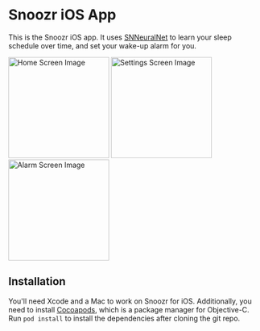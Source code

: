 Snoozr iOS App
==============

This is the Snoozr iOS app. It uses [SNNeuralNet](https://github.com/devongovett/SNNeuralNet) to learn
your sleep schedule over time, and set your wake-up alarm for you.

<img src="http://f.cl.ly/items/323g1K2s1P1Q2z1b1k0J/photo%201.PNG" alt="Home Screen Image" width="200"/>
<img src="http://f.cl.ly/items/303k3R1q1G0N1D0B3c3g/photo%202.PNG" alt="Settings Screen Image" width="200"/>
<img src="http://f.cl.ly/items/2c1H371Q0i342L1E3g2j/photo%203.PNG" alt="Alarm Screen Image" width="200"/>

## Installation

You'll need Xcode and a Mac to work on Snoozr for iOS. Additionally, you need to install [Cocoapods](http://cocoapods.org), which
is a package manager for Objective-C.  Run `pod install` to install the dependencies after cloning the git repo.
